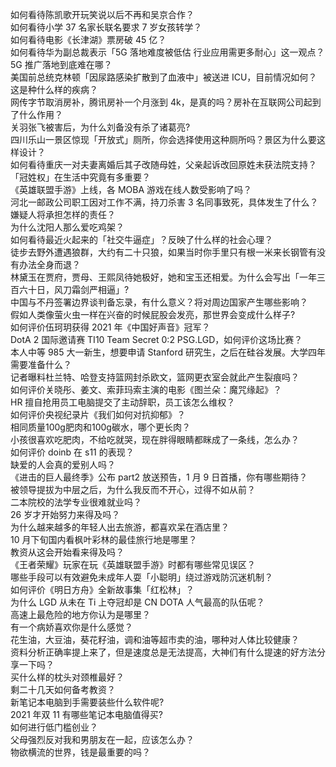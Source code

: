 如何看待陈凯歌开玩笑说以后不再和吴京合作？  
如何看待小学 37 名家长联名要求 7 岁女孩转学？  
如何看待电影《长津湖》票房破 45 亿？  
如何看待华为副总裁表示「5G 落地难度被低估 行业应用需更多耐心」这一观点？5G 推广落地到底难在哪？  
美国前总统克林顿「因尿路感染扩散到了血液中」被送进 ICU，目前情况如何？这是种什么样的疾病？  
网传字节取消房补，腾讯房补一个月涨到 4k，是真的吗？房补在互联网公司起到了什么作用？  
关羽张飞被害后，为什么刘备没有杀了诸葛亮?  
四川乐山一景区惊现「开放式」厕所，你会选择使用这种厕所吗？景区为什么要这样设计？  
如何看待重庆一对夫妻离婚后其子改随母姓，父亲起诉改回原姓未获法院支持？「冠姓权」在生活中究竟有多重要？  
《英雄联盟手游》上线，各 MOBA 游戏在线人数受影响了吗？  
河北一邮政公司职工因对工作不满，持刀杀害 3 名同事致死，具体发生了什么？嫌疑人将承担怎样的责任？  
为什么沈阳人那么爱吃鸡架？  
如何看待最近火起来的「社交牛逼症」？反映了什么样的社会心理？  
徒步去野外遭遇狼群，大约有二十只狼，如果当时你手里只有根一米来长钢管有没有办法全身而退？  
林黛玉在贾府，贾母、王熙凤待她极好，她和宝玉还相爱。为什么会写出「一年三百六十日，风刀霜剑严相逼」?  
中国与不丹签署边界谈判备忘录，有什么意义？将对周边国家产生哪些影响？  
假如人类像萤火虫一样在兴奋的时候屁股会发亮，那世界会变成什么样子?  
如何评价伍珂玥获得 2021 年《中国好声音》冠军？  
DotA 2 国际邀请赛 TI10 Team Secret 0:2 PSG.LGD，如何评价这场比赛？  
本人中等 985 大一新生，想要申请 Stanford 研究生，之后在硅谷发展。大学四年需要准备什么？  
记者曝料杜兰特、哈登支持篮网封杀欧文，篮网更衣室会就此产生裂痕吗？  
如何评价关晓彤、姜文、索菲玛索主演的电影《图兰朵：魔咒缘起》？  
HR 擅自抢用员工电脑提交了主动辞职，员工该怎么维权？  
如何评价央视纪录片《我们如何对抗抑郁》？  
相同质量100g肥肉和100g碳水，哪个更长肉？  
小孩很喜欢吃肥肉，不给吃就哭，现在胖得眼睛都眯成了一条线，怎么办？  
如何评价 doinb 在 s11 的表现？  
缺爱的人会真的爱别人吗？  
《进击的巨人最终季》公布 part2 放送预告，1 月 9 日首播，你有哪些期待？  
被领导提拔为中层之后，为什么我反而不开心，过得不如从前？  
二本院校的法学专业很难就业吗？  
26 岁才开始努力来得及吗？  
为什么越来越多的年轻人出去旅游，都喜欢呆在酒店里？  
10 月下旬国内看枫叶彩林的最佳旅行地是哪里？  
教资从这会开始看来得及吗？  
《王者荣耀》玩家在玩《英雄联盟手游》时都有哪些常见误区？  
哪些手段可以有效避免未成年人耍「小聪明」绕过游戏防沉迷机制？  
如何评价《明日方舟》全新故事集「红松林」？  
为什么 LGD 从未在 Ti 上夺冠却是 CN DOTA 人气最高的队伍呢？  
高速上最危险的地方你认为是哪里？  
有一个病娇喜欢你是什么感觉？  
花生油，大豆油，葵花籽油，调和油等超市卖的油，哪种对人体比较健康？  
资料分析正确率提上来了，但是速度总是无法提高，大神们有什么提速的好方法分享一下吗？  
买什么样的枕头对颈椎最好？  
剩二十几天如何备考教资？  
新笔记本电脑到手需要装些什么软件呢?  
2021 年双 11 有哪些笔记本电脑值得买?  
如何进行低门槛创业？  
父母强烈反对我和男朋友在一起，应该怎么办？  
物欲横流的世界，钱是最重要的吗？  

